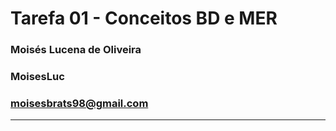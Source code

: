 # Tarefa 01 - Conceitos BD e MER
### Moisés Lucena de Oliveira 
### MoisesLuc 
### moisesbrats98@gmail.com
---